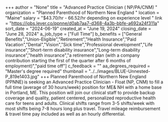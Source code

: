 +++
author = "None"
title = "Advanced Practice Clinician ( NP/PA/CNM) "
organization = "Planned Parenthood of Northern New England "
location = "Maine"
salary = "$43.70/hr - 66.52/hr depending on experience level "
link = "https://jobs.lever.co/ppnne/d0ab7aa7-d368-4a3b-bbfe-a692a24f311a"
sort_date = "2024-06-19"
created_at = "June 19, 2024"
closing_date = "June 28, 2024"
a_job_type = ["Full Time"]
b_benefits = ["General Benefits","Union-Eligible","Retirement","Health Insurance","Paid Vacation","Dental","Vision","Sick time","Professional development","Life insurance","Short-term disability insurance","Long-term disability insurance","health insurance","a retirement plan (with a company contribution starting the first of the quarter after 6 months of employment)","paid time off"]
c_feedback = ""
aa_degrees_required = "Master's degree required"
thumbnail = "../../images/BLUE-Unnested-P_819e1403.jpg"
+++
Planned Parenthood of Northern New England (PPNNE) is seeking an Advanced Practice Clinician - Float (NP, CNM) to fill a full time (average of 30 hours/week) position for ME& NH with a home base in Portland, ME. This position will join our clinical staff to provide backup coverage and quality, patient centered, personalized reproductive health care for teens and adults. Clinical shifts range from 3-5 shifts/week with most shifts being 7-8 hours long plus travel. Travel mileage reimbursement & travel time pay included as well as an hourly differential.